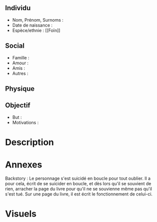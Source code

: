 ## Individu
- Nom, Prénom, Surnoms : 
- Date de naissance :
- Espèce/ethnie : [[Foïn]]
## Social 
- Famille :
- Amour : 
- Amis :
- Autres :
## Physique

## Objectif
- But :
- Motivations :
# Description

# Annexes
Backstory : Le personnage s'est suicidé en boucle pour tout oublier. Il a pour cela, écrit de se suicider en boucle, et dès lors qu'il se souvient de rien, arracher la page du livre pour qu'il ne se souvienne même pas qu'il s'est tué. Sur une page du livre, il est écrit le fonctionnement de celui-ci.
# Visuels
